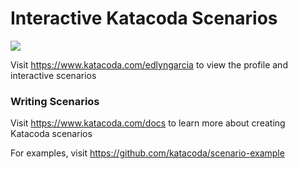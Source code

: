 # Interactive Katacoda Scenarios

[![](http://shields.katacoda.com/katacoda/edlyngarcia/count.svg)](https://www.katacoda.com/edlyngarcia "Get your profile on Katacoda.com")

Visit https://www.katacoda.com/edlyngarcia to view the profile and interactive scenarios

### Writing Scenarios
Visit https://www.katacoda.com/docs to learn more about creating Katacoda scenarios

For examples, visit https://github.com/katacoda/scenario-example
